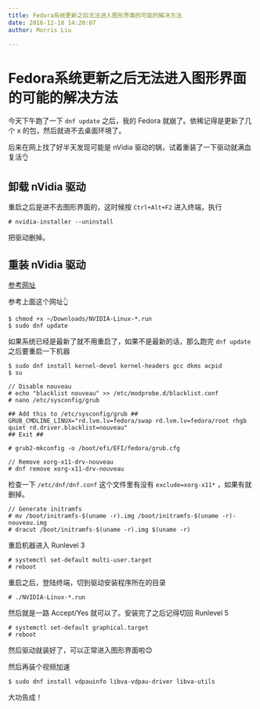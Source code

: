 ```yaml
---
title: Fedora系统更新之后无法进入图形界面的可能的解决方法
date: 2016-12-18 14:20:07
author: Morris Liu

---
```


# Fedora系统更新之后无法进入图形界面的可能的解决方法

今天下午跑了一下 `dnf update` 之后，我的 Fedora 就崩了。依稀记得是更新了几个 x 的包，然后就进不去桌面环境了。

后来在网上找了好半天发现可能是 nVidia 驱动的锅，试着重装了一下驱动就满血复活👌

<!-- more -->

## 卸载 nVidia 驱动

重启之后是进不去图形界面的，这时候按 `Ctrl+Alt+F2` 进入终端，执行

``` shell
# nvidia-installer --uninstall
```

把驱动删掉。

## 重装 nVidia 驱动

[参考网址](https://www.if-not-true-then-false.com/2015/fedora-nvidia-guide/)

参考上面这个网址👆

``` shell
$ chmod +x ~/Downloads/NVIDIA-Linux-*.run
$ sudo dnf update
```

如果系统已经是最新了就不用重启了，如果不是最新的话，那么跑完 `dnf update` 之后要重启一下机器

``` shell
$ sudo dnf install kernel-devel kernel-headers gcc dkms acpid
$ su

// Disable nouveau
# echo "blacklist nouveau" >> /etc/modprobe.d/blacklist.conf
# nano /etc/sysconfig/grub

## Add this to /etc/sysconfig/grub ##
GRUB_CMDLINE_LINUX="rd.lvm.lv=fedora/swap rd.lvm.lv=fedora/root rhgb quiet rd.driver.blacklist=nouveau"
## Exit ##

# grub2-mkconfig -o /boot/efi/EFI/fedora/grub.cfg

// Remove xorg-x11-drv-nouveau
# dnf remove xorg-x11-drv-nouveau
```

检查一下 `/etc/dnf/dnf.conf` 这个文件里有没有 `exclude=xorg-x11*` ，如果有就删掉。

``` shell
// Generate initramfs
# mv /boot/initramfs-$(uname -r).img /boot/initramfs-$(uname -r)-nouveau.img
# dracut /boot/initramfs-$(uname -r).img $(uname -r)
```

重启机器进入 Runlevel 3

``` shell
# systemctl set-default multi-user.target
# reboot
```

重启之后，登陆终端，切到驱动安装程序所在的目录

``` shell
# ./NVIDIA-Linux-*.run
```

然后就是一路 Accept/Yes 就可以了。安装完了之后记得切回 Runlevel 5

``` shell
# systemctl set-default graphical.target
# reboot
```

然后驱动就装好了，可以正常进入图形界面啦😊

然后再装个视频加速

``` shell
$ sudo dnf install vdpauinfo libva-vdpau-driver libva-utils
```

大功告成！
